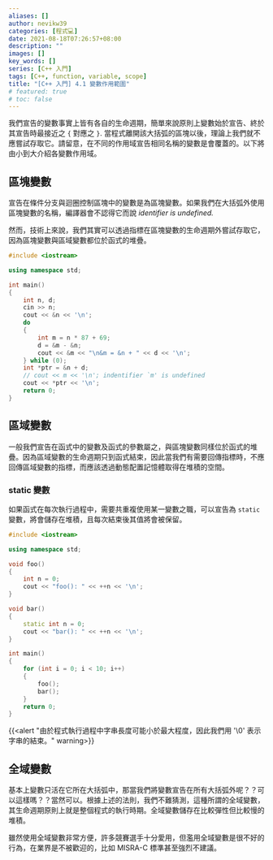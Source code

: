 ```yaml
---
aliases: []
author: nevikw39
categories: [程式💻]
date: 2021-08-18T07:26:57+08:00
description: ""
images: []
key_words: []
series: [C++ 入門]
tags: [C++, function, variable, scope]
title: "[C++ 入門] 4.1 變數作用範圍"
# featured: true
# toc: false
---
```


我們宣告的變數事實上皆有各自的生命週期，簡單來說原則上變數始於宣告、終於其宣告時最接近之 `{` 對應之 `}`. 當程式離開該大括弧的區塊以後，理論上我們就不應嘗試存取它。請留意，在不同的作用域宣告相同名稱的變數是會覆蓋的。以下將由小到大介紹各變數作用域。

## 區塊變數

宣告在條件分支與迴圈控制區塊中的變數是為區塊變數。如果我們在大括弧外使用區塊變數的名稱，編譯器會不認得它而說 _identifier is undefined._

然而，技術上來說，我們其實可以透過指標在區塊變數的生命週期外嘗試存取它，因為區塊變數與區域變數都位於函式的堆疊。
```cpp
#include <iostream>

using namespace std;

int main()
{
    int n, d;
    cin >> n;
    cout << &n << '\n';
    do
    {
        int m = n * 87 + 69;
        d = &m - &n;
        cout << &m << "\n&m = &n + " << d << '\n';
    } while (0);
    int *ptr = &n + d;
    // cout << m << '\n'; indentifier `m' is undefined
    cout << *ptr << '\n';
    return 0;
}
```

## 區域變數

一般我們宣告在函式中的變數及函式的參數屬之，與區塊變數同樣位於函式的堆疊。因為區域變數的生命週期只到函式結束，因此當我們有需要回傳指標時，不應回傳區域變數的指標，而應該透過動態配置記憶體取得在堆積的空間。

### static 變數

如果函式在每次執行過程中，需要共重複使用某一變數之職，可以宣告為 `static` 變數，將會儲存在堆積，且每次結束後其值將會被保留。
```cpp
#include <iostream>

using namespace std;

void foo()
{
    int n = 0;
    cout << "foo(): " << ++n << '\n';
}

void bar()
{
    static int n = 0;
    cout << "bar(): " << ++n << '\n';
}

int main()
{
    for (int i = 0; i < 10; i++)
    {
        foo();
        bar();
    }
    return 0;
}
```
{{<alert "由於程式執行過程中字串長度可能小於最大程度，因此我們用 '\0' 表示字串的結束。" warning>}}

## 全域變數

基本上變數只活在它所在大括弧中，那當我們將變數宣告在所有大括弧外呢？？可以這樣嗎？？當然可以。根據上述的法則，我們不難猜測，這種所謂的全域變數，其生命週期原則上就是整個程式的執行時期。全域變數儲存在比較彈性但比較慢的堆積。

雖然使用全域變數非常方便，許多競賽選手十分愛用，但濫用全域變數是很不好的行為，在業界是不被歡迎的，比如 MISRA-C 標準甚至強烈不建議。
